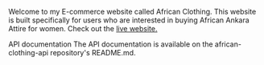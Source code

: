 Welcome to my E-commerce website called African Clothing.  This website is built specifically for users who are interested in buying African Ankara Attire for women. 
Check out the [live website.](https://african-clothing.mayenthedeveloper.vercel.app/)

API documentation
The API documentation is available on the african-clothing-api repository's README.md.
